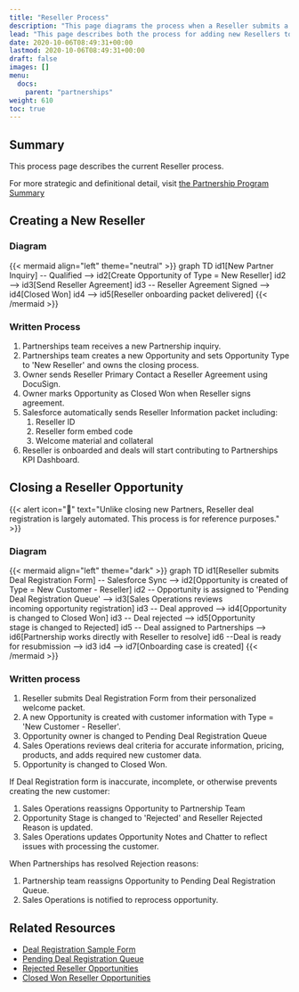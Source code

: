 ```yaml
---
title: "Reseller Process"
description: "This page diagrams the process when a Reseller submits a new deal to OpDocs."
lead: "This page describes both the process for adding new Resellers to our partner program, and what happens to Opportunities that are created from Reseller data."
date: 2020-10-06T08:49:31+00:00
lastmod: 2020-10-06T08:49:31+00:00
draft: false
images: []
menu:
  docs:
    parent: "partnerships"
weight: 610
toc: true
---
```


## Summary

This process page describes the current Reseller process. 

For more strategic and definitional detail, visit [the Partnership Program Summary](../how-to-update)

## Creating a New Reseller

### Diagram
{{< mermaid align="left" theme="neutral" >}}
graph TD
  id1[New Partner Inquiry]  -- Qualified --> id2[Create Opportunity of Type = New Reseller]
  id2 --> id3[Send Reseller Agreement]
  id3 -- Reseller Agreement Signed --> id4[Closed Won]
  id4 --> id5[Reseller onboarding packet delivered]
{{< /mermaid >}}

### Written Process
1. Partnerships team receives a new Partnership inquiry.
2. Partnerships team creates a new Opportunity and sets Opportunity Type to 'New Reseller' and owns the closing process.
3. Owner sends Reseller Primary Contact a Reseller Agreement using DocuSign.
4. Owner marks Opportunity as Closed Won when Reseller signs agreement.
5. Salesforce automatically sends Reseller Information packet including:
   1. Reseller ID
   2. Reseller form embed code
   3. Welcome material and collateral
6. Reseller is onboarded and deals will start contributing to Partnerships KPI Dashboard.

## Closing a Reseller Opportunity
{{< alert icon="📑" text="Unlike closing new Partners, Reseller deal registration is largely automated. This process is for reference purposes.</a>" >}}

### Diagram
{{< mermaid align="left" theme="dark" >}}
graph TD
  id1[Reseller submits Deal Registration Form]  -- Salesforce Sync --> id2[Opportunity is created of <br>Type = New Customer - Reseller]
  id2 -- Opportunity is assigned to 'Pending Deal Registration Queue' --> id3[Sales Operations reviews <br> incoming opportunity registration]
  id3 -- Deal approved --> id4[Opportunity <br>is changed to Closed Won]
  id3 -- Deal rejected --> id5[Opportunity<br> stage is changed to Rejected]
  id5 -- Deal assigned to Partnerships --> id6[Partnership works directly with Reseller to resolve]
  id6 --Deal is ready for resubmission --> id3
  id4 --> id7[Onboarding case is created]
{{< /mermaid >}}

### Written process
1. Reseller submits Deal Registration Form from their personalized welcome packet.
2. A new Opportunity is created with customer information with Type = 'New Customer - Reseller'. 
3. Opportunity owner is changed to Pending Deal Registration Queue
4. Sales Operations reviews deal criteria for accurate information, pricing, products, and adds required new customer data.
5. Opportunity is changed to Closed Won.

If Deal Registration form is inaccurate, incomplete, or otherwise prevents creating the new customer:
1. Sales Operations reassigns Opportunity to Partnership Team
2. Opportunity Stage is changed to 'Rejected' and Reseller Rejected Reason is updated.
3. Sales Operations updates Opportunity Notes and Chatter to reflect issues with processing the customer.

When Partnerships has resolved Rejection reasons:
1. Partnership team reassigns Opportunity to Pending Deal Registration Queue.
2. Sales Operations is notified to reprocess opportunity.

## Related Resources
- [Deal Registration Sample Form](.deal.registration.form.sample)
- [Pending Deal Registration Queue](.deal.registration.queue)
- [Rejected Reseller Opportunities](.deals.rejected)
- [Closed Won Reseller Opportunities](.deals.closed.won)

